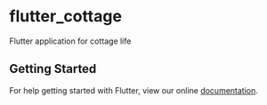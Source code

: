 # flutter_cottage

Flutter application for cottage life

## Getting Started

For help getting started with Flutter, view our online
[documentation](https://flutter.io/).
